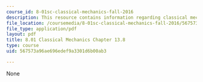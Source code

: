 ```yaml
---
course_id: 8-01sc-classical-mechanics-fall-2016
description: This resource contains information regarding classical mechanics.
file_location: /coursemedia/8-01sc-classical-mechanics-fall-2016/567573a96ae696edef9a3301d6b00ab3_MIT8_01F16_chapter13.8.pdf
file_type: application/pdf
layout: pdf
title: 8.01 Classical Mechanics Chapter 13.8
type: course
uid: 567573a96ae696edef9a3301d6b00ab3

---
```

None